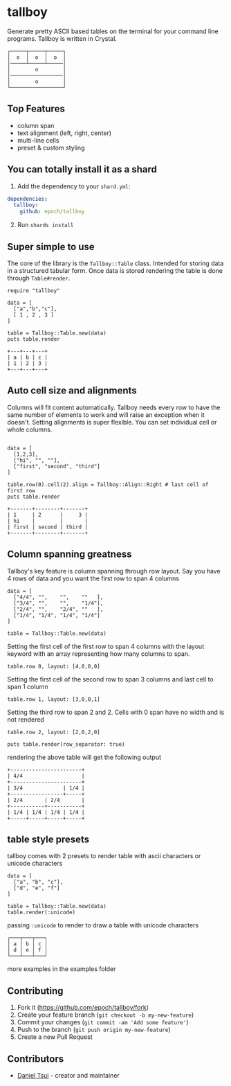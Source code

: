 # tallboy

Generate pretty ASCII based tables on the terminal for your command line programs. Tallboy is written in Crystal.

```tallboy
┌─────┬─────┬─────┐
│  o  │  o  │  o  │
│─────┴─────┴─────│
│        o        │
│─────────────────│
│        o        │
└─────────────────┘
```

## Top Features

- column span
- text alignment (left, right, center)
- multi-line cells
- preset & custom styling

## You can totally install it as a shard

1. Add the dependency to your `shard.yml`:

```yaml
dependencies:
  tallboy:
    github: epoch/tallboy
```

2. Run `shards install`

## Super simple to use

The core of the library is the `Tallboy::Table` class. Intended for storing data in a structured tabular form. Once data is stored rendering the table is done through `Table#render`.

```crystal
require "tallboy"

data = [
  ["a","b","c"],
  [ 1 , 2 , 3 ]
]

table = Tallboy::Table.new(data)
puts table.render
```
```
+---+---+---+
| a | b | c |
| 1 | 2 | 3 |
+---+---+---+
```
## Auto cell size and alignments

Columns will fit content automatically. Tallboy needs every row to have the same number of elements to work and will raise an exception when it doesn't. Setting alignments is super flexible. You can set individual cell or whole columns.

```crystal

data = [
  [1,2,3],
  ["hi", "", ""],
  ["first", "second", "third"]
]

table.row(0).cell(2).align = Tallboy::Align::Right # last cell of first row
puts table.render
```
```
+-------+--------+-------+
| 1     | 2      |     3 |
| hi    |        |       |
| first | second | third |
+-------+--------+-------+
```

## Column spanning greatness

Tallboy's key feature is column spanning through row layout. Say you have 4 rows of data and you want the first row to span 4 columns

```crystal
data = [
  ["4/4", "",    "",    ""   ],
  ["3/4", "",    "",    "1/4"],
  ["2/4", "",    "2/4", ""   ],
  ["1/4", "1/4", "1/4", "1/4"]
]

table = Tallboy::Table.new(data)
```
Setting the first cell of the first row to span 4 columns with the layout keyword with an array representing how many columns to span.
```crystal
table.row 0, layout: [4,0,0,0]
```
Setting the first cell of the second row to span 3 columns and last cell to span 1 column 
```crystal
table.row 1, layout: [3,0,0,1]
```
Setting the third row to span 2 and 2. Cells with 0 span have no width and is not rendered
```crystal
table.row 2, layout: [2,0,2,0]

puts table.render(row_separator: true)
```
rendering the above table will get the following output
```
+-----------------------+
| 4/4                   |
+-----------------------+
| 3/4             | 1/4 |
+-----------------+-----+
| 2/4       | 2/4       |
+-----------+-----------+
| 1/4 | 1/4 | 1/4 | 1/4 |
+-----+-----+-----+-----+
```

## table style presets

tallboy comes with 2 presets to render table with ascii characters or unicode characters
```crystal
data = [
  ["a", "b", "c"],
  ["d", "e", "f"]
]

table = Tallboy::Table.new(data)
table.render(:unicode)
```
passing `:unicode` to render to draw a table with unicode characters
```
┌───┬───┬───┐
│ a │ b │ c │
│ d │ e │ f │
└───┴───┴───┘
```
more examples in the examples folder 

## Contributing

1. Fork it (https://github.com/epoch/tallboy/fork)
2. Create your feature branch (`git checkout -b my-new-feature`)
3. Commit your changes (`git commit -am 'Add some feature'`)
4. Push to the branch (`git push origin my-new-feature`)
5. Create a new Pull Request

## Contributors

- [Daniel Tsui](https://github.com/epoch) - creator and maintainer
